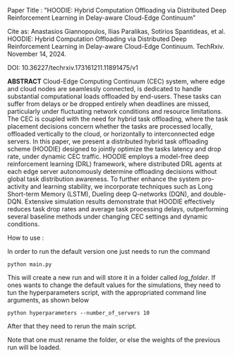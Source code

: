 ﻿Paper Title : "﻿HOODIE: Hybrid Computation Offloading via Distributed Deep Reinforcement Learning in Delay-aware Cloud-Edge Continuum"

Cite as: Anastasios Giannopoulos, Ilias Paralikas, Sotirios Spantideas, et al. HOODIE: Hybrid Computation Offloading via Distributed Deep Reinforcement Learning in Delay-aware Cloud-Edge Continuum. TechRxiv. November 14, 2024.

DOI: 10.36227/techrxiv.173161211.11891475/v1

**ABSTRACT** Cloud-Edge Computing Continuum (CEC) system, where edge and cloud nodes are seamlessly connected, is dedicated to handle substantial computational loads offloaded by end-users. These tasks can suffer from delays or be dropped entirely when deadlines are missed, particularly under fluctuating network conditions and resource limitations. The CEC is coupled with the need for hybrid task offloading, where the task placement decisions concern whether the tasks are processed locally, offloaded vertically to the cloud, or horizontally to interconnected edge servers. In this paper, we present a distributed hybrid task offloading scheme (HOODIE) designed to jointly optimize the tasks latency and drop rate, under dynamic CEC traffic. HOODIE employs a model-free deep reinforcement learning (DRL) framework, where distributed DRL agents at each edge server autonomously determine offloading decisions without global task distribution awareness. To further enhance the system pro-activity and learning stability, we incorporate techniques such as Long Short-term Memory (LSTM), Dueling deep Q-networks (DQN), and double-DQN. Extensive simulation results demonstrate that HOODIE effectively reduces task drop rates and average task processing delays, outperforming several baseline methods under changing CEC settings and dynamic conditions.



How to use :

In order to run the default version one just needs to run the command 
```
python main.py
```

This will create a new run and will store it in a folder called *log_folder*. If ones wants to change the default values for the simulations, they need to tun the hyperparameters script, with the appropriated command line arguments, as shown below

```
python hyperparameters --number_of_servers 10 
```
After that they need to rerun the main script.

Note that one must rename the folder, or else the weights of the previous run will be loaded.
